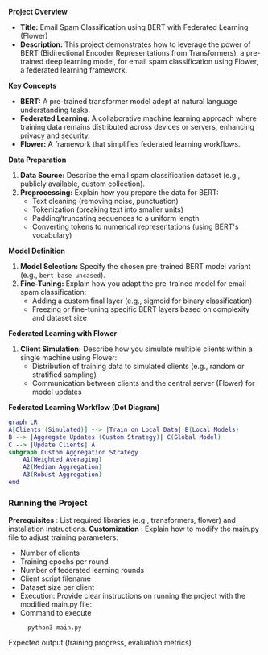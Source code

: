 **Project Overview**

* **Title:** Email Spam Classification using BERT with Federated Learning (Flower)
* **Description:** This project demonstrates how to leverage the power of BERT (Bidirectional Encoder Representations from Transformers), a pre-trained deep learning model, for email spam classification using Flower, a federated learning framework.

**Key Concepts**

* **BERT:** A pre-trained transformer model adept at natural language understanding tasks.
* **Federated Learning:** A collaborative machine learning approach where training data remains distributed across devices or servers, enhancing privacy and security.
* **Flower:** A framework that simplifies federated learning workflows.

**Data Preparation**

1. **Data Source:** Describe the email spam classification dataset (e.g., publicly available, custom collection).
2. **Preprocessing:** Explain how you prepare the data for BERT:
   - Text cleaning (removing noise, punctuation)
   - Tokenization (breaking text into smaller units)
   - Padding/truncating sequences to a uniform length
   - Converting tokens to numerical representations (using BERT's vocabulary)

**Model Definition**

1. **Model Selection:** Specify the chosen pre-trained BERT model variant (e.g., `bert-base-uncased`).
2. **Fine-Tuning:** Explain how you adapt the pre-trained model for email spam classification:
   - Adding a custom final layer (e.g., sigmoid for binary classification)
   - Freezing or fine-tuning specific BERT layers based on complexity and dataset size

**Federated Learning with Flower**

1. **Client Simulation:** Describe how you simulate multiple clients within a single machine using Flower:
   - Distribution of training data to simulated clients (e.g., random or stratified sampling)
   - Communication between clients and the central server (Flower) for model updates

**Federated Learning Workflow (Dot Diagram)**

```dot
graph LR
A[Clients (Simulated)] --> |Train on Local Data| B(Local Models)
B --> |Aggregate Updates (Custom Strategy)| C(Global Model)
C --> |Update Clients| A
subgraph Custom Aggregation Strategy
    A1(Weighted Averaging)
    A2(Median Aggregation)
    A3(Robust Aggregation)
end
```

### Running the Project

**Prerequisites** : List required libraries (e.g., transformers, flower) and installation instructions.
**Customization** : Explain how to modify the main.py file to adjust training parameters:
- Number of clients
- Training epochs per round
- Number of federated learning rounds
- Client script filename
- Dataset size per client
- Execution: Provide clear instructions on running the project with the modified main.py file:
- Command to execute
  ```shell
    python3 main.py
  ```

Expected output (training progress, evaluation metrics)
